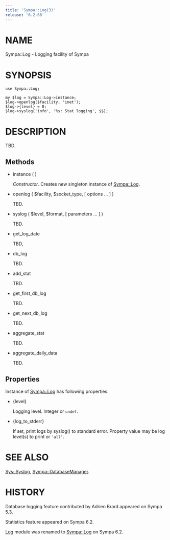 ```yaml
---
title: 'Sympa::Log(3)'
release: '6.2.68'
---
```


# NAME

Sympa::Log - Logging facility of Sympa

# SYNOPSIS

    use Sympa::Log;

    my $log = Sympa::Log->instance;
    $log->openlog($facility, 'inet');
    $log->{level} = 0;
    $log->syslog('info', '%s: Stat logging', $$);

# DESCRIPTION

TBD.

## Methods

- instance ( )

    _Constructor_.
    Creates new singleton instance of [Sympa::Log](./Sympa-Log.3.md).

- openlog ( $facility, $socket\_type, \[ options ... \] )

    TBD.

- syslog ( $level, $format, \[ parameters ... \] )

    TBD.

- get\_log\_date

    TBD,

- db\_log

    TBD.

- add\_stat

    TBD.

- get\_first\_db\_log

    TBD.

- get\_next\_db\_log

    TBD.

- aggregate\_stat

    TBD.

- aggregate\_daily\_data

    TBD.

## Properties

Instance of [Sympa::Log](./Sympa-Log.3.md) has following properties.

- {level}

    Logging level.  Integer or `undef`.

- {log\_to\_stderr}

    If set, print logs by syslog() to standard error.
    Property value may be log level(s) to print or `'all'`.

# SEE ALSO

[Sys::Syslog](https://metacpan.org/pod/Sys%3A%3ASyslog), [Sympa::DatabaseManager](./Sympa-DatabaseManager.3.md).

# HISTORY

Database logging feature contributed by Adrien Brard appeared on Sympa 5.3.

Statistics feature appeared on Sympa 6.2.

[Log](https://metacpan.org/pod/Log) module was renamed to [Sympa::Log](./Sympa-Log.3.md) on Sympa 6.2.
